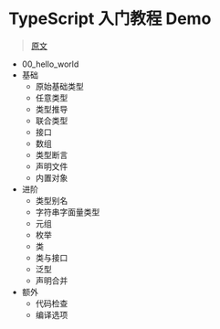 # TypeScript 入门教程 Demo

> [原文](https://ts.xcatliu.com/)

- 00_hello_world
- 基础
    - 原始基础类型
    - 任意类型
    - 类型推导
    - 联合类型
    - 接口
    - 数组
    - 类型断言
    - 声明文件
    - 内置对象
- 进阶
    - 类型别名
    - 字符串字面量类型
    - 元组
    - 枚举
    - 类
    - 类与接口
    - 泛型
    - 声明合并
- 额外
    - 代码检查
    - 编译选项